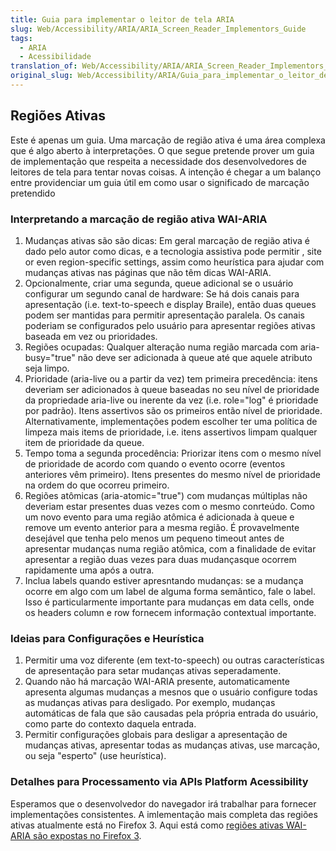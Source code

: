 ```yaml
---
title: Guia para implementar o leitor de tela ARIA
slug: Web/Accessibility/ARIA/ARIA_Screen_Reader_Implementors_Guide
tags:
  - ARIA
  - Acessibilidade
translation_of: Web/Accessibility/ARIA/ARIA_Screen_Reader_Implementors_Guide
original_slug: Web/Accessibility/ARIA/Guia_para_implementar_o_leitor_de_tela_ARIA
---
```

## Regiões Ativas

Este é apenas um guia. Uma marcação de região ativa é uma área complexa que é algo aberto à interpretações. O que segue pretende prover um guia de implementação que respeita a necessidade dos desenvolvedores de leitores de tela para tentar novas coisas. A intenção é chegar a um balanço entre providenciar um guia útil em como usar o significado de marcação pretendido

### Interpretando a marcação de região ativa WAI-ARIA

1. Mudanças ativas são são dicas: Em geral marcação de região ativa é dado pelo autor como dicas, e a tecnologia assistiva pode permitir , site or even region-specific settings, assim como heurística para ajudar com mudanças ativas nas páginas que não têm dicas WAI-ARIA.
2. Opcionalmente, criar uma segunda, queue adicional se o usuário configurar um segundo canal de hardware: Se há dois canais para apresentação (i.e. text-to-speech e display Braile), então duas queues podem ser mantidas para permitir apresentação paralela. Os canais poderiam se configurados pelo usuário para apresentar regiões ativas baseada em vez ou prioridades.
3. Regiões ocupadas: Qualquer alteração numa região marcada com aria-busy="true" não deve ser adicionada à queue até que aquele atributo seja limpo.
4. Prioridade (aria-live ou a partir da vez) tem primeira precedência: itens deveriam ser adicionados à queue baseadas no seu nível de prioridade da propriedade aria-live ou inerente da vez (i.e. role="log" é prioridade por padrão). Itens assertivos são os primeiros então nível de prioridade. Alternativamente, implementações podem escolher ter uma política de limpeza mais items de prioridade, i.e. itens assertivos limpam qualquer item de prioridade da queue.
5. Tempo toma a segunda procedência: Priorizar itens com o mesmo nível de prioridade de acordo com quando o evento ocorre (eventos anteriores vêm primeiro). Itens presentes do mesmo nível de prioridade na ordem do que ocorreu primeiro.
6. Regiões atômicas (aria-atomic="true") com mudanças múltiplas não deveriam estar presentes duas vezes com o mesmo conrteúdo. Como um novo evento para uma região atômica é adicionada à queue e remove um evento anterior para a mesma região. É provavelmente desejável que tenha pelo menos um pequeno timeout antes de apresentar mudanças numa região atômica, com a finalidade de evitar apresentar a região duas vezes para duas mudançasque ocorrem rapidamente uma após a outra.
7. Inclua labels quando estiver apresntando mudanças: se a mudança ocorre em algo com um label de alguma forma semântico, fale o label. Isso é particularmente importante para mudanças em data cells, onde os headers column e row fornecem informação contextual importante.

### Ideias para Configurações e Heurística

1. Permitir uma voz diferente (em text-to-speech) ou outras características de apresentação para setar mudanças ativas seperadamente.
2. Quando não há marcação WAI-ARIA presente, automaticamente apresenta algumas mudanças a mesnos que o usuário configure todas as mudanças ativas para desligado. Por exemplo, mudanças automáticas de fala que são causadas pela própria entrada do usuário, como parte do contexto daquela entrada.
3. Permitir configurações globais para desligar a apresentação de mudanças ativas, apresentar todas as mudanças ativas, use marcação, ou seja "esperto" (use heurística).

### Detalhes para Processamento via APIs Platform Acessibility

Esperamos que o desenvolvedor do navegador irá trabalhar para fornecer implementações consistentes. A imlementação mais completa das regiões ativas atualmente está no Firefox 3. Aqui está como [regiões ativas WAI-ARIA são expostas no Firefox 3](/en/AJAX/WAI_ARIA_Live_Regions//API_Support "http://developer.mozilla.org/editor/fckeditor/core/editor/en/AJAX/WAI_ARIA_Live_Regions//API_Support").
